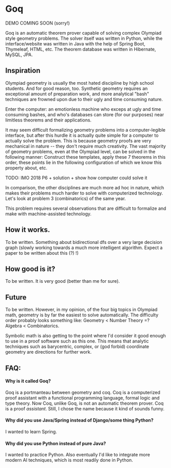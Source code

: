 # Goq

DEMO COMING SOON (sorry!)

Goq is an automatic theorem prover capable of solving complex Olympiad style geometry problems. The solver itself was written in Python, while the interface/website was written in Java with the help of Spring Boot, Thymeleaf, HTML, etc. The theorem database was written in Hibernate, MySQL, JPA.

## Inspiration

Olympiad geometry is usually the most hated discipline by high school students. And for good reason, too. Synthetic geometry requires an exceptional amount of preparation work, and more analytical "bash" techniques are frowned upon due to their ugly and time consuming nature.

Enter the computer: an emotionless machine who exceps at ugly and time consuming bashes, and who's databases can store (for our purposes) near limitless theorems and their applications.

It may seem difficult formalizing geometry problems into a computer-legible interface, but after this hurdle it is actually quite simple for a computer to actually solve the problem. This is because geometry proofs are very mechanical in nature -- they don't require much creativity. The vast majority of geometry problems, even at the Olympiad level, can be solved in the following manner: Construct these templates, apply these 7 theorems in this order, these points lie in the following configuration of which we know this property about, etc.

TODO: IMO 2018 P6 + solution + show how computer could solve it

In comparison, the other disciplines are much more ad hoc in nature, which makes their problems much harder to solve with computerized technology. Let's look at problem 3 (combinatorics) of the same year.

This problem requires several observations that are difficult to formalize and make with machine-assisted technology.

## How it works.

To be written. Something about bidirectional dfs over a very large decision graph (slowly working towards a much more intelligent algorithm. Expect a paper to be written about this (?) !)

## How good is it?

To be written. It is very good (better than me for sure).

## Future

To be written. However, in my opinion, of the four big topics in Olympiad math, geometry is by far the easiest to solve automatically. The difficulty order probably looks something like: Geometry < Number Theory =? Algebra < Combinatorics.

Symbolic math is also getting to the point where I'd consider it good enough to use in a proof software such as this one. This means that analytic techniques such as barycentric, complex, or (god forbid) coordinate geometry are directions for further work.

## FAQ:
#### Why is it called Goq?
Goq is a portmanteau between geometry and coq. Coq is a computerized proof assistant with a functional programming language, formal logic and type theory. Now Coq, unlike Goq, is not an automatic theorem prover. Coq is a proof *assistant*. Still, I chose the name because it kind of sounds funny.

#### Why did you use Java/Spring instead of Django/some thing Python?
I wanted to learn Spring.

#### Why did you use Python instead of pure Java?
I wanted to practice Python. Also eventually I'd like to integrate more modern AI techniques, which is most readily done in Python.
